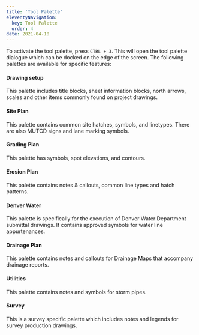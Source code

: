 ```yaml
---
title: 'Tool Palette'
eleventyNavigation:
  key: Tool Palette
  order: 4
date: 2021-04-10
---
```

To activate the tool palette, press `CTRL + 3`. This will open the tool palette dialogue which can be docked on the edge of the screen. The following palettes are available for specific features:

#### Drawing setup

This palette includes title blocks, sheet information blocks, north arrows, scales and other items commonly found on project drawings.

#### Site Plan

This palette contains common site hatches, symbols, and linetypes. There are also MUTCD signs and lane marking symbols.

#### Grading Plan

This palette has symbols, spot elevations, and contours.

#### Erosion Plan

This palette contains notes & callouts, common line types and hatch patterns.

#### Denver Water

This palette is specifically for the execution of Denver Water Department submittal drawings. It contains approved symbols for water line appurtenances.

#### Drainage Plan

This palette contains notes and callouts for Drainage Maps that accompany drainage reports.

#### Utilities

This palette contains notes and symbols for storm pipes.

#### Survey

This is a survey specific palette which includes notes and legends for survey production drawings.
